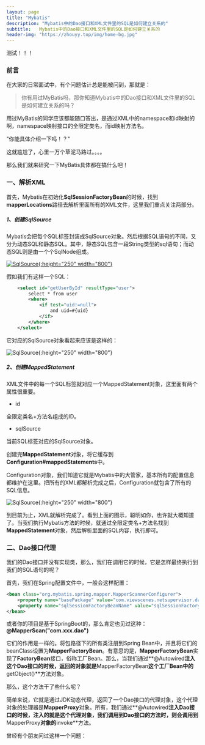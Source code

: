 ```yaml
---
layout: page
title: "Mybatis"
description: "Mybatis中的Dao接口和XML文件里的SQL是如何建立关系的"
subtitle:  	Mybatis中的Dao接口和XML文件里的SQL是如何建立关系的
header-img: "https://zhouyy.top/img/home-bg.jpg"
---
```

测试！！！

### 前言

在大家的日常面试中，有个问题估计总是能被问到，那就是：

>你有用过MyBatis吗，那你知道Mybatis中的Dao接口和XML文件里的SQL是如何建立关系的吗？

用过MyBatis的同学应该都能随口答出，是通过XML中的namespace和id映射的啊，namespace映射接口的全限定类名，而id映射方法名。

"你能具体介绍一下吗！？"

这就尴尬了，心里一万个草泥马路过。。。。

那么我们就来研究一下MyBatis具体都在搞什么吧！

### 一、解析XML

首先，Mybatis在初始化**SqlSessionFactoryBean**的时候，找到**mapperLocations**路径去解析里面所有的XML文件，这里我们重点关注两部分。

##### 1、创建SqlSource

Mybatis会把每个SQL标签封装成SqlSource对象。然后根据SQL语句的不同，又分为动态SQL和静态SQL。其中，静态SQL包含一段String类型的sql语句；而动态SQL则是由一个个SqlNode组成。

[![SqlSource](http://pqni1rk32.bkt.clouddn.com/image/header/mybatis2.jpg-img){:height="250" width="800"}](http://pqni1rk32.bkt.clouddn.com/image/header/mybatis2.jpg-img)

假如我们有这样一个SQL：

```xml
    <select id="getUserById" resultType="user">
    	select * from user
    	<where>
    		<if test="uid!=null">
    			and uid=#{uid}
    		</if>
    	</where>
    </select>
```

它对应的SqlSource对象看起来应该是这样的：

![SqlSource](https://zhouyy.top/img/mybatis2.png){:height="250" width="800"}

##### 2、创建MappedStatement

XML文件中的每一个SQL标签就对应一个MappedStatement对象，这里面有两个属性很重要。

- id

全限定类名+方法名组成的ID。

- sqlSource

当前SQL标签对应的SqlSource对象。

创建完**MappedStatement**对象，将它缓存到**Configuration#mappedStatements**中。

Configuration对象，我们知道它就是Mybatis中的大管家，基本所有的配置信息都维护在这里。把所有的XML都解析完成之后，Configuration就包含了所有的SQL信息。

![SqlSource](https://zhouyy.top/img/mybatis3.png){:height="250" width="800"}

到目前为止，XML就解析完成了。看到上面的图示，聪明如你，也许就大概知道了。当我们执行Mybatis方法的时候，就通过全限定类名+方法名找到**MappedStatement**对象，然后解析里面的SQL内容，执行即可。

### 二、Dao接口代理

我们的Dao接口并没有实现类，那么，我们在调用它的时候，它是怎样最终执行到我们的SQL语句的呢？

首先，我们在Spring配置文件中，一般会这样配置：

```xml
<bean class="org.mybatis.spring.mapper.MapperScannerConfigurer">
	<property name="basePackage" value="com.viewscenes.netsupervisor.dao" />
	<property name="sqlSessionFactoryBeanName" value="sqlSessionFactory"></property>
</bean>
```

或者你的项目是基于SpringBoot的，那么肯定也见过这种：**@MapperScan("com.xxx.dao")**

它们的作用是一样的。将包路径下的所有类注册到Spring Bean中，并且将它们的beanClass设置为**MapperFactoryBean**。有意思的是，**MapperFactoryBean**实现了**FactoryBean**接口，俗称工厂Bean。那么，当我们通过**@Autowired**注入这个Dao接口的时候，返回的对象就是**MapperFactoryBean**这个工厂Bean中的**getObject()**方法对象。

那么，这个方法干了些什么呢？

简单来说，它就是通过JDK动态代理，返回了一个Dao接口的代理对象，这个代理对象的处理器是**MapperProxy**对象。所有，我们通过**@Autowired**注入Dao接口的时候，注入的就是这个代理对象，我们调用到Dao接口的方法时，则会调用到**MapperProxy**对象的**invoke**方法。

曾经有个朋友问过这样一个问题：